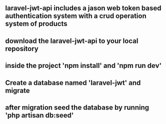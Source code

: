 ## laravel-jwt-api includes a jason web token based authentication system with a crud operation system of products
## download the laravel-jwt-api to your local repository
## inside the project 'npm install' and 'npm run dev'
## Create a database named 'laravel-jwt' and migrate
## after migration seed the database by running 'php artisan db:seed'
